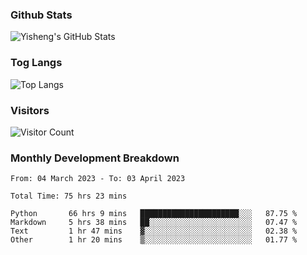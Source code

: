 ### Github Stats
![Yisheng's GitHub Stats](https://github-readme-stats-9qabuvhk1-gongyisheng.vercel.app/api?username=gongyisheng&count_private=true&show_icons=true)
### Tog Langs
![Top Langs](https://github-readme-stats-9qabuvhk1-gongyisheng.vercel.app/api/top-langs/?username=gongyisheng&layout=compact)
### Visitors
![Visitor Count](https://profile-counter.glitch.me/gongyisheng/count.svg)
### Monthly Development Breakdown
<!--START_SECTION:waka-->

```text
From: 04 March 2023 - To: 03 April 2023

Total Time: 75 hrs 23 mins

Python       66 hrs 9 mins   ██████████████████████░░░   87.75 %
Markdown     5 hrs 38 mins   ██░░░░░░░░░░░░░░░░░░░░░░░   07.47 %
Text         1 hr 47 mins    ▓░░░░░░░░░░░░░░░░░░░░░░░░   02.38 %
Other        1 hr 20 mins    ▒░░░░░░░░░░░░░░░░░░░░░░░░   01.77 %
```

<!--END_SECTION:waka-->
